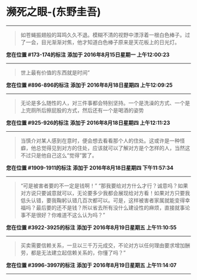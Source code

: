 # 濒死之眼-(东野圭吾)

---

> 如苍蝇振翅般的耳鸣久久不退。模糊不清的视野中漂浮着一根白色棒子。过了一会，目光渐渐对焦，他才知道白色棒子原来是天花板上的日光灯。

**您在位置 #173-174的标注** **添加于 2016年8月15日星期一 上午12:00:23**

---

> 世上最有价值的东西就是时间”

**您在位置 #896-896的标注** **添加于 2016年8月18日星期四 上午12:09:25**

---

> 无论是多么随性的人，对三件事都会特别坚持。一个是洗澡的方式、一个是上完厕所后擦屁股的方式，然后还有一个是喝酒的姿势

**您在位置 #925-926的标注** **添加于 2016年8月18日星期四 上午12:11:23**

---

> 当慎介对某人感到在意时，便会想去看看那个人的住处。这或许是一种怪癖，他总觉得见到对方的住处，应该就可以了解对方是个怎样的人，当然这不过只是他自己这么“觉得”罢了。

**您在位置 #1909-1911的标注** **添加于 2016年8月18日星期四 下午11:57:34**

---

> “可是被害者要的不一定是钱啊！” “那我要给对方什么才行？诚意吗？如果对方说只要诚意就可以，无论要多少我都会展现给对方看！如果对方只要我低头认错，要我鞠躬认错几百次都可以。可是，这样被害者家属就能变得幸福吗？最后要的还不是钱？所以省去所有没什么建设性的麻烦，直接就事论事不是很好？你难道不这么认为吗？”

**您在位置 #3922-3925的标注** **添加于 2016年8月19日星期五 上午11:10:55**

---

> 买卖需要信赖关系，一旦以三千万元成交，不论对方以任何理由要求增加酬劳，都是无法建立起信赖关系的，你懂了吗？”

**您在位置 #3996-3997的标注** **添加于 2016年8月19日星期五 上午11:14:07**

---

